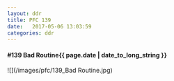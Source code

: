 ```yaml
---
layout: ddr
title: PFC 139
date:   2017-05-06 13:03:59
categories: ddr
---
```


#### **#139** Bad Routine<span class="pull-right">{{ page.date | date_to_long_string }}</span>
![](/images/pfc/139_Bad Routine.jpg)
